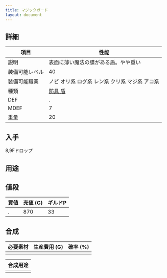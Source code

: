 ```yaml
---
title: マジックガード
layout: document
---
```

## 詳細


|項目|性能|
|---|---|
|説明|表面に薄い魔法の膜がある盾。やや重い|
|装備可能レベル|40|
|装備可能職業|ノビ オリ系 ログ系 レン系 クリ系 マジ系 アコ系|
|種類|[防具 盾](防具(盾))|
|DEF|.|
|MDEF|7|
|重量|20|

## 入手

8,9Fドロップ

## 用途


## 値段


|買値|売値 (G)|ギルドP|
|---|---|---|
|.|870|33|

## 合成


|必要素材|生産費用 (G)|確率 (%)|
|---|---|---|
||||


|合成用途|
|---|
||
